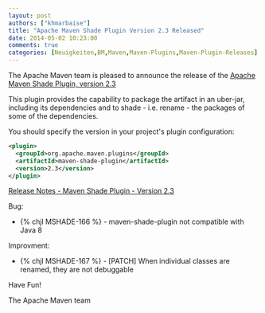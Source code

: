 ```yaml
---
layout: post
authors: ["khmarbaise"]
title: "Apache Maven Shade Plugin Version 2.3 Released"
date: 2014-05-02 10:23:00
comments: true
categories: [Neuigkeiten,BM,Maven,Maven-Plugins,Maven-Plugin-Releases]
---
```

The Apache Maven team is pleased to announce the release of the 
[Apache Maven Shade Plugin, version 2.3](https://maven.apache.org/plugins/maven-shade-plugin/)

This plugin provides the capability to package the artifact in an
uber-jar, including its dependencies and to shade - i.e. rename - the
packages of some of the dependencies.

You should specify the version in your project's plugin configuration:

``` xml
<plugin>
  <groupId>org.apache.maven.plugins</groupId>
  <artifactId>maven-shade-plugin</artifactId>
  <version>2.3</version>
</plugin>
```

<!-- more -->

[Release Notes - Maven Shade Plugin - Version 2.3](http://jira.codehaus.org/secure/ReleaseNote.jspa?projectId=11540&version=19828)

Bug:

 * {% chjl MSHADE-166 %} - maven-shade-plugin not compatible with Java 8

Improvment:

 * {% chjl MSHADE-167 %} - \[PATCH\] When individual classes are renamed, they are not debuggable


Have Fun!

The Apache Maven team
